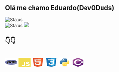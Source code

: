## Olá me chamo Eduardo(Dev0Duds)
![Status](https://camo.githubusercontent.com/7ac55fbd6711a9fe2cb6514a62e8ca9f794ecbde2a7834eed7cf8c10ddcf0c6f/68747470733a2f2f6b6f6d617265762e636f6d2f67687076632f3f757365726e616d653d64657673616c6c65696e266c6162656c3d50726f66696c65253230766965777326636f6c6f723d666633336666267374796c653d666c6174)
<br>
![Status](https://github-readme-stats.vercel.app/api?username=Dev0Duds&show_icons=true&theme=radical)
![](https://github-readme-stats.vercel.app/api/top-langs/?username=Dev0Duds&exclude_repo=github-readme-stats,anuraghazra.github.io)

## 👇👇
<div style="display: inline_block"><br>
    <img align="center" alt="Rafa-PHP" height="30" width="40" src="https://raw.githubusercontent.com/devicons/devicon/master/icons/php/php-original.svg">
  <img align="center" alt="Rafa-Js" height="30" width="40" src="https://raw.githubusercontent.com/devicons/devicon/master/icons/javascript/javascript-plain.svg">
  <img align="center" alt="Rafa-HTML" height="30" width="40" src="https://raw.githubusercontent.com/devicons/devicon/master/icons/html5/html5-original.svg">
  <img align="center" alt="Rafa-CSS" height="30" width="40" src="https://raw.githubusercontent.com/devicons/devicon/master/icons/css3/css3-original.svg">
  <img align="center" alt="Rafa-Python" height="30" width="40" src="https://raw.githubusercontent.com/devicons/devicon/master/icons/python/python-original.svg">
  <img align="center" alt="Rafa-Csharp" height="30" width="40" src="https://raw.githubusercontent.com/devicons/devicon/master/icons/csharp/csharp-original.svg">

</div>
  


